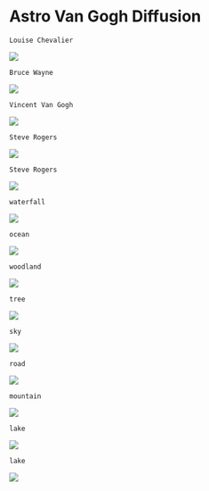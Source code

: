 # Astro Van Gogh Diffusion


`Louise Chevalier`

![](https://media.discordapp.net/attachments/953704627826753536/1040439715180064768/1668041106_lvngvncnt_Louise_Chevalier_highly_detailed.png)


`Bruce Wayne`

![](https://media.discordapp.net/attachments/884528247998664744/1040065658169327696/1668041334_lvngvncnt_Bruce_Wayne_highly_detailed.png)


`Vincent Van Gogh`

![](https://media.discordapp.net/attachments/884528247998664744/1040064643701420092/1668040994_lvngvncnt_Vincent_Van_Gogh_highly_detailed.png)


`Steve Rogers`

![](https://media.discordapp.net/attachments/953704627826753536/1040439715557560330/1668041336_lvngvncnt_Steve_Rogers_highly_detailed.png)


`Steve Rogers`

![](https://media.discordapp.net/attachments/953704627826753536/1040439717352722503/1668041100_lvngvncnt_Steve_Rogers_highly_detailed.png)


`waterfall`

![](https://media.discordapp.net/attachments/953704627826753536/1040439717663080570/1668041764_lvngvncnt_waterfall_highly_detailed.png)


`ocean`

![](https://media.discordapp.net/attachments/953704627826753536/1040439716631302194/1668041747_lvngvncnt_ocean_highly_detailed.png)


`woodland`

![](https://media.discordapp.net/attachments/953704627826753536/1040439398094884915/1668041965_lvngvncnt_woodland_highly_detailed.png)


`tree`

![](https://media.discordapp.net/attachments/953704627826753536/1040439396035473418/1668041954_lvngvncnt_tree_highly_detailed.png)


`sky`

![](https://media.discordapp.net/attachments/953704627826753536/1040439395699937401/1668041951_lvngvncnt_sky_highly_detailed.png)


`road`

![](https://media.discordapp.net/attachments/953704627826753536/1040439395326636062/1668041948_lvngvncnt_road_highly_detailed.png)


`mountain`

![](https://media.discordapp.net/attachments/953704627826753536/1040439394278068244/1668041938_lvngvncnt_mountain_highly_detailed.png)


`lake`

![](https://media.discordapp.net/attachments/884528247998664744/1040068341097844736/1668041934_lvngvncnt_lake_highly_detailed.png)


`lake`

![](https://media.discordapp.net/attachments/884528247998664744/1044405916793049118/unknown.png)
